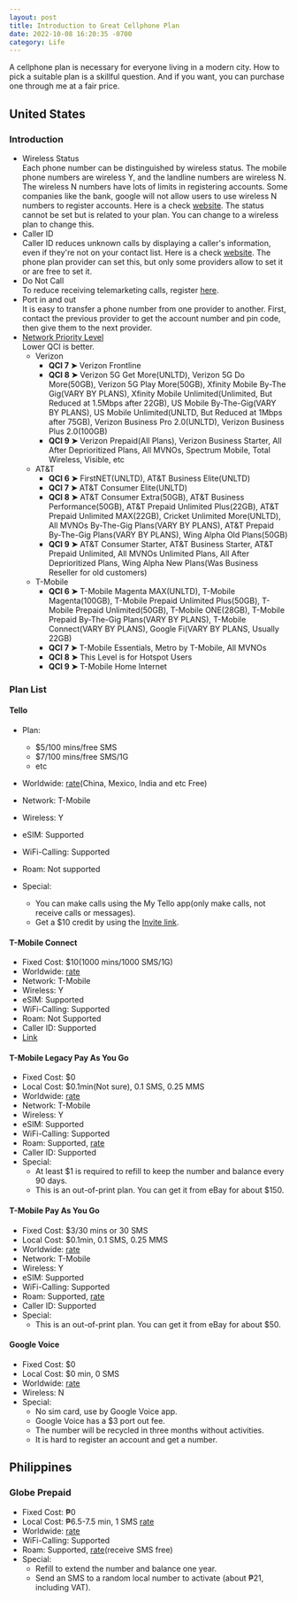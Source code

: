 ```yaml
---
layout: post
title: Introduction to Great Cellphone Plan
date: 2022-10-08 16:20:35 -0700
category: Life
---
```


A cellphone plan is necessary for everyone living in a modern city. How to pick a suitable plan is a skillful question. And if you want, you can purchase one through me at a fair price.

## United States

### Introduction

- Wireless Status  
  Each phone number can be distinguished by wireless status. The mobile phone numbers are wireless Y, and the landline numbers are wireless N. The wireless N numbers have lots of limits in registering accounts. Some companies like the bank, google will not allow users to use wireless N numbers to register accounts. Here is a check [website](https://freecarrierlookup.com). The status cannot be set but is related to your plan. You can change to a wireless plan to change this.
- Caller ID  
  Caller ID reduces unknown calls by displaying a caller's information, even if they're not on your contact list. Here is a check [website](https://apeiron.io/cnam). The phone plan provider can set this, but only some providers allow to set it or are free to set it.
- Do Not Call  
  To reduce receiving telemarketing calls, register [here](https://www.donotcall.gov).
- Port in and out  
  It is easy to transfer a phone number from one provider to another. First, contact the previous provider to get the account number and pin code, then give them to the next provider.
- [Network Priority Level](https://www.reddit.com/r/NoContract/comments/tn4733/qci_level_explained_2022_march_lower_qci_is_better/)  
   Lower QCI is better.
  - Verizon
    - **QCI 7 ➤** Verizon Frontline
    - **QCI 8 ➤** Verizon 5G Get More(UNLTD), Verizon 5G Do More(50GB), Verizon 5G Play More(50GB), Xfinity Mobile By-The Gig(VARY BY PLANS), Xfinity Mobile Unlimited(Unlimited, But Reduced at 1.5Mbps after 22GB), US Mobile By-The-Gig(VARY BY PLANS), US Mobile Unlimited(UNLTD, But Reduced at 1Mbps after 75GB), Verizon Business Pro 2.0(UNLTD), Verizon Business Plus 2.0(100GB)
    - **QCI 9 ➤** Verizon Prepaid(All Plans), Verizon Business Starter, All After Deprioritized Plans, All MVNOs, Spectrum Mobile, Total Wireless, Visible, etc
  - AT&T
    - **QCI 6 ➤** FirstNET(UNLTD), AT&T Business Elite(UNLTD)
    - **QCI 7 ➤** AT&T Consumer Elite(UNLTD)
    - **QCI 8 ➤** AT&T Consumer Extra(50GB), AT&T Business Performance(50GB), AT&T Prepaid Unlimited Plus(22GB), AT&T Prepaid Unlimited MAX(22GB), Cricket Unlimited More(UNLTD), All MVNOs By-The-Gig Plans(VARY BY PLANS), AT&T Prepaid By-The-Gig Plans(VARY BY PLANS), Wing Alpha Old Plans(50GB)
    - **QCI 9 ➤** AT&T Consumer Starter, AT&T Business Starter, AT&T Prepaid Unlimited, All MVNOs Unlimited Plans, All After Deprioritized Plans, Wing Alpha New Plans(Was Business Reseller for old customers)
  - T-Mobile
    - **QCI 6 ➤** T-Mobile Magenta MAX(UNLTD), T-Mobile Magenta(100GB), T-Mobile Prepaid Unlimited Plus(50GB), T-Mobile Prepaid Unlimited(50GB), T-Mobile ONE(28GB), T-Mobile Prepaid By-The-Gig Plans(VARY BY PLANS), T-Mobile Connect(VARY BY PLANS), Google Fi(VARY BY PLANS, Usually 22GB)
    - **QCI 7 ➤** T-Mobile Essentials, Metro by T-Mobile, All MVNOs
    - **QCI 8 ➤** This Level is for Hotspot Users
    - **QCI 9 ➤** T-Mobile Home Internet

### Plan List

#### Tello

- Plan:

  - $5/100 mins/free SMS
  - $7/100 mins/free SMS/1G
  - etc

- Worldwide: [rate](https://tello.com/free-international-countries)(China, Mexico, India and etc Free)
- Network: T-Mobile
- Wireless: Y
- eSIM: Supported
- WiFi-Calling: Supported
- Roam: Not supported
- Special:
  - You can make calls using the My Tello app(only make calls, not receive calls or messages).
  - Get a $10 credit by using the [Invite link](https://tello.com/account/register?_referral=P3QGJ58G).

#### T-Mobile Connect

- Fixed Cost: $10(1000 mins/1000 SMS/1G)
- Worldwide: [rate](https://www.t-mobile.com/coverage/international-calling)
- Network: T-Mobile
- Wireless: Y
- eSIM: Supported
- WiFi-Calling: Supported
- Roam: Not Supported
- Caller ID: Supported
- [Link](https://prepaid.t-mobile.com/prepaid-plans/connect)

#### T-Mobile Legacy Pay As You Go

- Fixed Cost: $0
- Local Cost: $0.1min(Not sure), 0.1 SMS, 0.25 MMS
- Worldwide: [rate](https://www.t-mobile.com/coverage/international-calling)
- Network: T-Mobile
- Wireless: Y
- eSIM: Supported
- WiFi-Calling: Supported
- Roam: Supported, [rate](https://www.t-mobile.com/coverage/prepaid-international-roaming)
- Caller ID: Supported
- Special:
  - At least $1 is required to refill to keep the number and balance every 90 days.
  - This is an out-of-print plan. You can get it from eBay for about $150.

#### T-Mobile Pay As You Go

- Fixed Cost: $3/30 mins or 30 SMS
- Local Cost: $0.1min, 0.1 SMS, 0.25 MMS
- Worldwide: [rate](https://www.t-mobile.com/coverage/international-calling)
- Network: T-Mobile
- Wireless: Y
- eSIM: Supported
- WiFi-Calling: Supported
- Roam: Supported, [rate](https://www.t-mobile.com/coverage/prepaid-international-roaming)
- Caller ID: Supported
- Special:
  - This is an out-of-print plan. You can get it from eBay for about $50.

#### Google Voice

- Fixed Cost: $0
- Local Cost: $0 min, 0 SMS
- Worldwide: [rate](https://voice.google.com/u/0/rates)
- Wireless: N
- Special:
  - No sim card, use by Google Voice app.
  - Google Voice has a $3 port out fee.
  - The number will be recycled in three months without activities.
  - It is hard to register an account and get a number.

## Philippines

### Globe Prepaid

- Fixed Cost: ₱0
- Local Cost: ₱6.5-7.5 min, 1 SMS [rate](https://www.globe.com.ph/prepaid.html)
- Worldwide: [rate](https://www.globe.com.ph/international.html)
- WiFi-Calling: Supported
- Roam: Supported, [rate](https://www.globe.com.ph/international/roaming.html)(receive SMS free)
- Special:
  - Refill to extend the number and balance one year.
  - Send an SMS to a random local number to activate (about ₱21, including VAT).
